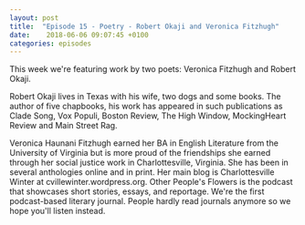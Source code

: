 ```yaml
---
layout: post
title:  "Episode 15 - Poetry - Robert Okaji and Veronica Fitzhugh"
date:    2018-06-06 09:07:45 +0100
categories: episodes
---
```


This week we're featuring work by two poets: Veronica Fitzhugh and
Robert Okaji.

Robert Okaji lives in Texas with his wife, two dogs and
some books. The author of five chapbooks, his work has appeared in
such publications as Clade Song, Vox Populi, Boston Review, The High
Window, MockingHeart Review and Main Street Rag.

Veronica Haunani Fitzhugh earned her BA in English Literature from the University of
Virginia but is more proud of the friendships she earned through her
social justice work in Charlottesville, Virginia. She has been in
several anthologies online and in print. Her main blog is
Charlottesville Winter at cvillewinter.wordpress.org. Other People's
Flowers is the podcast that showcases short stories, essays, and
reportage. We're the first podcast-based literary journal. People
hardly read journals anymore so we hope you'll listen instead.
